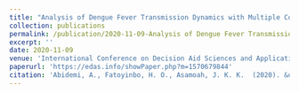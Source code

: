```yaml
---
title: "Analysis of Dengue Fever Transmission Dynamics with Multiple Controls: A Mathematical Approach"
collection: publications
permalink: /publication/2020-11-09-Analysis of Dengue Fever Transmission Dynamics with Multiple Controls: A Mathematical Approach
excerpt: ''
date: 2020-11-09
venue: 'International Conference on Decision Aid Sciences and Application (DASA)'
paperurl: 'https://edas.info/showPaper.php?m=1570679844'
citation: 'Abidemi, A., Fatoyinbo, H. O., Asamoah, J. K. K.  (2020). &quot;Analysis of Dengue Fever Transmission Dynamics with Multiple Controls: A Mathematical Approach&quot; <i>IEEE Xplore</i>'
---
```







